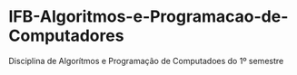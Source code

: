# IFB-Algoritmos-e-Programacao-de-Computadores
 Disciplina de Algorítmos e Programação de Computadoes do 1º semestre
